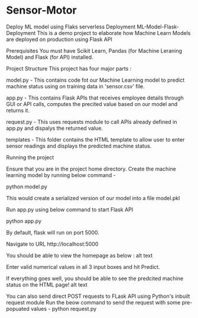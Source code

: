 # Sensor-Motor

Deploy ML model using Flaks 
serverless Deployment 
ML-Model-Flask-Deployment
This is a demo project to elaborate how Machine Learn Models are deployed on production using Flask API

Prerequisites
You must have Scikit Learn, Pandas (for Machine Leraning Model) and Flask (for API) installed.

Project Structure
This project has four major parts :

model.py - This contains code fot our Machine Learning model to predict machine status using on training data in 'sensor.csv' file.

app.py - This contains Flask APIs that receives employee details through GUI or API calls, computes the precited value based on our model and returns it.

request.py - This uses requests module to call APIs already defined in app.py and dispalys the returned value.

templates - This folder contains the HTML template to allow user to enter sensor readings and displays the predicted machine status.

Running the project

Ensure that you are in the project home directory. Create the machine learning model by running below command -

python model.py

This would create a serialized version of our model into a file model.pkl

Run app.py using below command to start Flask API

python app.py

By default, flask will run on port 5000.

Navigate to URL http://localhost:5000

You should be able to view the homepage as below : alt text

Enter valid numerical values in all 3 input boxes and hit Predict.

If everything goes well, you should be able to see the predcited machine status on the HTML page! alt text

You can also send direct POST requests to FLask API using Python's inbuilt request module Run the beow command to send the request with some pre-popuated values -
python request.py
